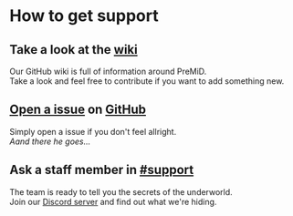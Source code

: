 # How to get support

## Take a look at the [wiki](https://wiki.premid.app)
Our GitHub wiki is full of information around PreMiD.<br>
Take a look and feel free to contribute if you want to add something new.

## [Open a issue](https://github.com/PreMiD/PreMiD/issues/new/choose) on [GitHub](https://github.com/PreMiD/PreMiD)
Simply open a issue if you don't feel allright.<br>
*Aand there he goes...*

## Ask a staff member in [#support](https://discord.gg/WvfVZ8T)
The team is ready to tell you the secrets of the underworld.<br>
Join our [Discord server](https://discord.gg/WvfVZ8T) and find out what we're hiding.
